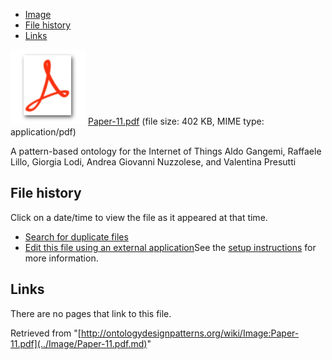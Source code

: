 * [Image](../Image/Paper-11.pdf.md#file)
* [File history](../Image/Paper-11.pdf.md#filehistory)
* [Links](../Image/Paper-11.pdf.md#filelinks)

[![](../skins/common/images/icons/fileicon-pdf.png)](../Image/Paper-11.pdf.md "Paper-11.pdf")
[Paper-11.pdf](../images/7/77/Paper-11.pdf "Paper-11.pdf")‎  (file size: 402 KB, MIME type: application/pdf)




A pattern-based ontology for the Internet of Things
Aldo Gangemi, Raffaele Lillo, Giorgia Lodi, Andrea Giovanni Nuzzolese, and Valentina Presutti




## File history

Click on a date/time to view the file as it appeared at that time.



  
* [Search for duplicate files](http://ontologydesignpatterns.org/wiki/Special:FileDuplicateSearch/Paper-11.pdf "Special:FileDuplicateSearch/Paper-11.pdf")
* [Edit this file using an external application](http://ontologydesignpatterns.org/wiki/index.php?title=Image:Paper-11.pdf&action=edit&externaledit=true&mode=file "Image:Paper-11.pdf")See the [setup instructions](http://www.mediawiki.org/wiki/Manual:External_editors "http://www.mediawiki.org/wiki/Manual:External_editors") for more information.

## Links



There are no pages that link to this file.




Retrieved from "[http://ontologydesignpatterns.org/wiki/Image:Paper-11.pdf](../Image/Paper-11.pdf.md)"